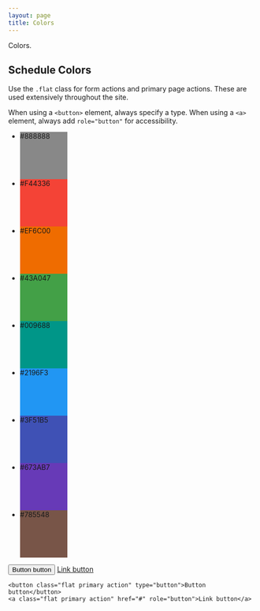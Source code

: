 ```yaml
---
layout: page
title: Colors
---
```


Colors.

## Schedule Colors

Use the `.flat` class for form actions and primary page actions. These are used extensively throughout the site.

When using a `<button>` element, always specify a type. When using a `<a>` element, always add `role="button"` for accessibility.

<ul>
    <li style="width: 96px;height: 96px;background-color: #888888">#888888</li>
    <li style="width: 96px;height: 96px;background-color: #F44336">#F44336</li>
    <li style="width: 96px;height: 96px;background-color: #EF6C00">#EF6C00</li>
    <li style="width: 96px;height: 96px;background-color: #43A047">#43A047</li>
    <li style="width: 96px;height: 96px;background-color: #009688">#009688</li>
    <li style="width: 96px;height: 96px;background-color: #2196F3">#2196F3</li>
    <li style="width: 96px;height: 96px;background-color: #3F51B5">#3F51B5</li>
    <li style="width: 96px;height: 96px;background-color: #673AB7">#673AB7</li>
    <li style="width: 96px;height: 96px;background-color: #785548">#785548</li>
</ul>
<button class="flat primary action" type="button">Button button</button>
<a class="btn" href="#" role="button">Link button</a>

```
<button class="flat primary action" type="button">Button button</button>
<a class="flat primary action" href="#" role="button">Link button</a>
```
